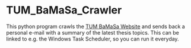 # TUM_BaMaSa_Crawler
This python program crawls the [TUM BaMaSa Website](https://fsmb.de/studierende/basama) and sends back a personal e-mail with a summary of the latest thesis topics. This can be linked to e.g. the Windows Task Scheduler, so you can run it everyday.
